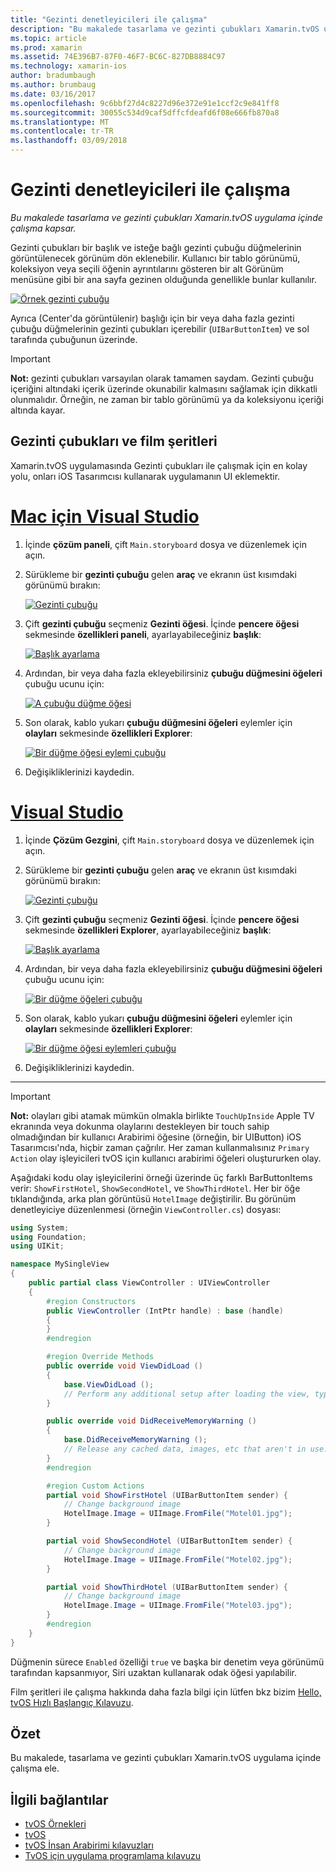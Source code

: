 ```yaml
---
title: "Gezinti denetleyicileri ile çalışma"
description: "Bu makalede tasarlama ve gezinti çubukları Xamarin.tvOS uygulama içinde çalışma kapsar."
ms.topic: article
ms.prod: xamarin
ms.assetid: 74E396B7-87F0-46F7-BC6C-827DB8884C97
ms.technology: xamarin-ios
author: bradumbaugh
ms.author: brumbaug
ms.date: 03/16/2017
ms.openlocfilehash: 9c6bbf27d4c8227d96e372e91e1ccf2c9e841ff8
ms.sourcegitcommit: 30055c534d9caf5dffcfdeafd6f08e666fb870a8
ms.translationtype: MT
ms.contentlocale: tr-TR
ms.lasthandoff: 03/09/2018
---
```

# <a name="working-with-navigation-controllers"></a>Gezinti denetleyicileri ile çalışma

_Bu makalede tasarlama ve gezinti çubukları Xamarin.tvOS uygulama içinde çalışma kapsar._

Gezinti çubukları bir başlık ve isteğe bağlı gezinti çubuğu düğmelerinin görüntülenecek görünüm dön eklenebilir. Kullanıcı bir tablo görünümü, koleksiyon veya seçili öğenin ayrıntılarını gösteren bir alt Görünüm menüsüne gibi bir ana sayfa gezinen olduğunda genellikle bunlar kullanılır.

[![](navigation-bars-images/navbar01.png "Örnek gezinti çubuğu")](navigation-bars-images/navbar01.png#lightbox)

Ayrıca (Center'da görüntülenir) başlığı için bir veya daha fazla gezinti çubuğu düğmelerinin gezinti çubukları içerebilir (`UIBarButtonItem`) ve sol tarafında çubuğunun üzerinde.

> [!IMPORTANT]
> **Not:** gezinti çubukları varsayılan olarak tamamen saydam. Gezinti çubuğu içeriğini altındaki içerik üzerinde okunabilir kalmasını sağlamak için dikkatli olunmalıdır. Örneğin, ne zaman bir tablo görünümü ya da koleksiyonu içeriği altında kayar.




<a name="Navigation-Bars-and-Storyboards" />

## <a name="navigation-bars-and-storyboards"></a>Gezinti çubukları ve film şeritleri

Xamarin.tvOS uygulamasında Gezinti çubukları ile çalışmak için en kolay yolu, onları iOS Tasarımcısı kullanarak uygulamanın UI eklemektir.

# <a name="visual-studio-for-mactabvsmac"></a>[Mac için Visual Studio](#tab/vsmac)


1. İçinde **çözüm paneli**, çift `Main.storyboard` dosya ve düzenlemek için açın.
1. Sürükleme bir **gezinti çubuğu** gelen **araç** ve ekranın üst kısımdaki görünümü bırakın: 

    [![](navigation-bars-images/navbar02.png "Gezinti çubuğu")](navigation-bars-images/navbar02.png#lightbox)
1. Çift **gezinti çubuğu** seçmeniz **Gezinti öğesi**. İçinde **pencere öğesi** sekmesinde **özellikleri paneli**, ayarlayabileceğiniz **başlık**: 

    [![](navigation-bars-images/navbar03.png "Başlık ayarlama")](navigation-bars-images/navbar03.png#lightbox)
1. Ardından, bir veya daha fazla ekleyebilirsiniz **çubuğu düğmesini öğeleri** çubuğu ucunu için: 

    [![](navigation-bars-images/navbar04.png "A çubuğu düğme öğesi")](navigation-bars-images/navbar04.png#lightbox)
1. Son olarak, kablo yukarı **çubuğu düğmesini öğeleri** eylemler için **olayları** sekmesinde **özellikleri Explorer**: 

    [![](navigation-bars-images/navbar05.png "Bir düğme öğesi eylemi çubuğu")](navigation-bars-images/navbar05.png#lightbox)
1. Değişikliklerinizi kaydedin.


# <a name="visual-studiotabvswin"></a>[Visual Studio](#tab/vswin)


1. İçinde **Çözüm Gezgini**, çift `Main.storyboard` dosya ve düzenlemek için açın.
1. Sürükleme bir **gezinti çubuğu** gelen **araç** ve ekranın üst kısımdaki görünümü bırakın: 

    [![](navigation-bars-images/navbar02-vs.png "Gezinti çubuğu")](navigation-bars-images/navbar02-vs.png#lightbox)
1. Çift **gezinti çubuğu** seçmeniz **Gezinti öğesi**. İçinde **pencere öğesi** sekmesinde **özellikleri Explorer**, ayarlayabileceğiniz **başlık**: 

    [![](navigation-bars-images/navbar03-vs.png "Başlık ayarlama")](navigation-bars-images/navbar03-vs.png#lightbox)
1. Ardından, bir veya daha fazla ekleyebilirsiniz **çubuğu düğmesini öğeleri** çubuğu ucunu için: 

    [![](navigation-bars-images/navbar04-vs.png "Bir düğme öğeleri çubuğu")](navigation-bars-images/navbar04-vs.png#lightbox)
1. Son olarak, kablo yukarı **çubuğu düğmesini öğeleri** eylemler için **olayları** sekmesinde **özellikleri Explorer**: 

    [![](navigation-bars-images/navbar05-vs.png "Bir düğme öğesi eylemleri çubuğu")](navigation-bars-images/navbar05-vs.png#lightbox)
1. Değişikliklerinizi kaydedin.


-----

> [!IMPORTANT]
> **Not:** olayları gibi atamak mümkün olmakla birlikte `TouchUpInside` Apple TV ekranında veya dokunma olaylarını destekleyen bir touch sahip olmadığından bir kullanıcı Arabirimi öğesine (örneğin, bir UIButton) iOS Tasarımcısı'nda, hiçbir zaman çağrılır. Her zaman kullanmalısınız `Primary Action` olay işleyicileri tvOS için kullanıcı arabirimi öğeleri oluştururken olay.




Aşağıdaki kodu olay işleyicilerini örneği üzerinde üç farklı BarButtonItems verir: `ShowFirstHotel`, `ShowSecondHotel`, ve `ShowThirdHotel`. Her bir öğe tıklandığında, arka plan görüntüsü `HotelImage` değiştirilir. Bu görünüm denetleyiciye düzenlenmesi (örneğin `ViewController.cs`) dosyası:

```csharp
using System;
using Foundation;
using UIKit;

namespace MySingleView
{
    public partial class ViewController : UIViewController
    {
        #region Constructors
        public ViewController (IntPtr handle) : base (handle)
        {
        }
        #endregion

        #region Override Methods
        public override void ViewDidLoad ()
        {
            base.ViewDidLoad ();
            // Perform any additional setup after loading the view, typically from a nib.
        }

        public override void DidReceiveMemoryWarning ()
        {
            base.DidReceiveMemoryWarning ();
            // Release any cached data, images, etc that aren't in use.
        }
        #endregion

        #region Custom Actions
        partial void ShowFirstHotel (UIBarButtonItem sender) {
            // Change background image
            HotelImage.Image = UIImage.FromFile("Motel01.jpg");
        }

        partial void ShowSecondHotel (UIBarButtonItem sender) {
            // Change background image
            HotelImage.Image = UIImage.FromFile("Motel02.jpg");
        }

        partial void ShowThirdHotel (UIBarButtonItem sender) {
            // Change background image
            HotelImage.Image = UIImage.FromFile("Motel03.jpg");
        }
        #endregion
    }
}
```

Düğmenin sürece `Enabled` özelliği `true` ve başka bir denetim veya görünümü tarafından kapsanmıyor, Siri uzaktan kullanarak odak öğesi yapılabilir.

Film şeritleri ile çalışma hakkında daha fazla bilgi için lütfen bkz bizim [Hello, tvOS Hızlı Başlangıç Kılavuzu](~/ios/tvos/get-started/hello-tvos.md). 

<a name="Summary" />

## <a name="summary"></a>Özet

Bu makalede, tasarlama ve gezinti çubukları Xamarin.tvOS uygulama içinde çalışma ele.



## <a name="related-links"></a>İlgili bağlantılar

- [tvOS Örnekleri](https://developer.xamarin.com/samples/tvos/all/)
- [tvOS](https://developer.apple.com/tvos/)
- [tvOS İnsan Arabirimi kılavuzları](https://developer.apple.com/tvos/human-interface-guidelines/)
- [TvOS için uygulama programlama kılavuzu](https://developer.apple.com/library/prerelease/tvos/documentation/General/Conceptual/AppleTV_PG/)
